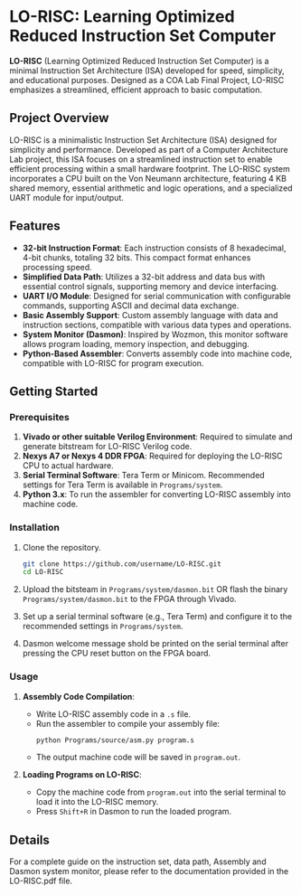 # LO-RISC: Learning Optimized Reduced Instruction Set Computer

**LO-RISC** (Learning Optimized Reduced Instruction Set Computer) is a minimal Instruction Set Architecture (ISA) developed for speed, simplicity, and educational purposes. Designed as a COA Lab Final Project, LO-RISC emphasizes a streamlined, efficient approach to basic computation.

## Project Overview

LO-RISC is a minimalistic Instruction Set Architecture (ISA) designed for simplicity and performance. Developed as part of a Computer Architecture Lab project, this ISA focuses on a streamlined instruction set to enable efficient processing within a small hardware footprint. The LO-RISC system incorporates a CPU built on the Von Neumann architecture, featuring 4 KB shared memory, essential arithmetic and logic operations, and a specialized UART module for input/output.

## Features

- **32-bit Instruction Format**: Each instruction consists of 8 hexadecimal, 4-bit chunks, totaling 32 bits. This compact format enhances processing speed.
- **Simplified Data Path**: Utilizes a 32-bit address and data bus with essential control signals, supporting memory and device interfacing.
- **UART I/O Module**: Designed for serial communication with configurable commands, supporting ASCII and decimal data exchange.
- **Basic Assembly Support**: Custom assembly language with data and instruction sections, compatible with various data types and operations.
- **System Monitor (Dasmon)**: Inspired by Wozmon, this monitor software allows program loading, memory inspection, and debugging.
- **Python-Based Assembler**: Converts assembly code into machine code, compatible with LO-RISC for program execution.

## Getting Started

### Prerequisites

1. **Vivado or other suitable Verilog Environment**: Required to simulate and generate bitstream for LO-RISC Verilog code.
2. **Nexys A7 or Nexys 4 DDR FPGA**: Required for deploying the LO-RISC CPU to actual hardware.
3. **Serial Terminal Software**: Tera Term or Minicom. Recommended settings for Tera Term is available in `Programs/system`.
4. **Python 3.x**: To run the assembler for converting LO-RISC assembly into machine code.

### Installation

1. Clone the repository.
   ```bash
   git clone https://github.com/username/LO-RISC.git
   cd LO-RISC
   ```
   
3. Upload the bitsteam in `Programs/system/dasmon.bit` OR flash the binary `Programs/system/dasmon.bit` to the FPGA through Vivado.

4. Set up a serial terminal software (e.g., Tera Term) and configure it to the recommended settings in `Programs/system`.

5. Dasmon welcome message shold be printed on the serial terminal after pressing the CPU reset button on the FPGA board.

### Usage

1. **Assembly Code Compilation**:
   - Write LO-RISC assembly code in a `.s` file.
   - Run the assembler to compile your assembly file:
     ```bash
     python Programs/source/asm.py program.s
     ```
   - The output machine code will be saved in `program.out`.

2. **Loading Programs on LO-RISC**:
   - Copy the machine code from `program.out` into the serial terminal to load it into the LO-RISC memory.
   - Press `Shift+R` in Dasmon to run the loaded program.

## Details

For a complete guide on the instruction set, data path, Assembly and Dasmon system monitor, please refer to the documentation provided in the LO-RISC.pdf file.
